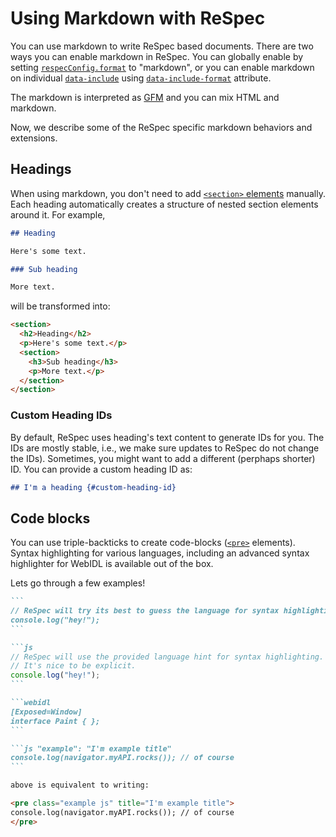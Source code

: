 # Using Markdown with ReSpec

You can use markdown to write ReSpec based documents. There are two ways you can enable markdown in ReSpec. You can globally enable by setting [`respecConfig.format`](format) to "markdown", or you can enable markdown on individual [`data-include`](data-include) using [`data-include-format`](data-include-format) attribute.

The markdown is interpreted as [GFM](https://guides.github.com/features/mastering-markdown/) and you can mix HTML and markdown.

Now, we describe some of the ReSpec specific markdown behaviors and extensions.

## Headings

When using markdown, you don't need to add [`<section>` elements](section) manually. Each heading automatically creates a structure of nested section elements around it. For example,

```markdown
## Heading

Here's some text.

### Sub heading

More text.
```

will be transformed into:

```html
<section>
  <h2>Heading</h2>
  <p>Here's some text.</p>
  <section>
    <h3>Sub heading</h3>
    <p>More text.</p>
  </section>
</section>
```

### Custom Heading IDs

By default, ReSpec uses heading's text content to generate IDs for you. The IDs are mostly stable, i.e., we make sure updates to ReSpec do not change the IDs). Sometimes, you might want to add a different (perphaps shorter) ID. You can provide a custom heading ID as:

```markdown
## I'm a heading {#custom-heading-id}
```

## Code blocks

You can use triple-backticks to create code-blocks ([`<pre>`](pre-and-code-elements) elements). Syntax highlighting for various languages, including an advanced syntax highlighter for WebIDL is available out of the box.

Lets go through a few examples!

````markdown "example": "A simple code-block."
```
// ReSpec will try its best to guess the language for syntax highlighting.
console.log("hey!");
```
````

````markdown "example": "A simple code-block with language hint."
```js
// ReSpec will use the provided language hint for syntax highlighting.
// It's nice to be explicit.
console.log("hey!");
```
````

````markdown "example": "A WebIDL block."
```webidl
[Exposed=Window]
interface Paint { };
```
````

````markdown "example": "A pre.example."
```js "example": "I'm example title"
console.log(navigator.myAPI.rocks()); // of course
```

above is equivalent to writing:

<pre class="example js" title="I'm example title">
console.log(navigator.myAPI.rocks()); // of course
</pre>
````
